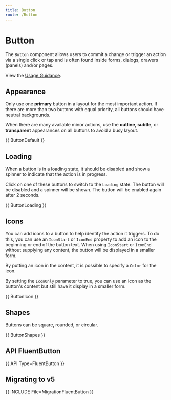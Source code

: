 ```yaml
---
title: Button
route: /Button
---
```


# Button

The `Button` component allows users to commit a change or trigger an action via a single click
or tap and is often found inside forms, dialogs, drawers (panels) and/or pages.

View the [Usage Guidance](https://fluent2.microsoft.design/components/web/react/button/usage).

## Appearance

Only use one **primary** button in a layout for the most important action.
If there are more than two buttons with equal priority, all buttons should have neutral backgrounds.

When there are many available minor actions, use the **outline**, **subtle**, or **transparent** appearances
on all buttons to avoid a busy layout.

{{ ButtonDefault }}

## Loading

When a button is in a loading state, it should be disabled and show a spinner to indicate
that the action is in progress.

Click on one of these buttons to switch to the `Loading` state.
The button will be disabled and a spinner will be shown.
The button will be enabled again after 2 seconds.

{{ ButtonLoading }}

## Icons

You can add icons to a button to help identify the action it triggers.
To do this, you can use an `IconStart` or `IconEnd` property to add an icon
to the beginning or end of the button text. When using `IconStart` or `IconEnd`
without supplying any content, the button will be displayed in a smaller form.

By putting an icon in the content, it is possible to specify
a `Color` for the icon.

By setting the `IconOnly` parameter to true, you can use an icon as the button's content but still have it display in a smaller form. 

{{ ButtonIcon }}

## Shapes

Buttons can be square, rounded, or circular.

{{ ButtonShapes }}

## API FluentButton

{{ API Type=FluentButton }}

## Migrating to v5

{{ INCLUDE File=MigrationFluentButton }}
